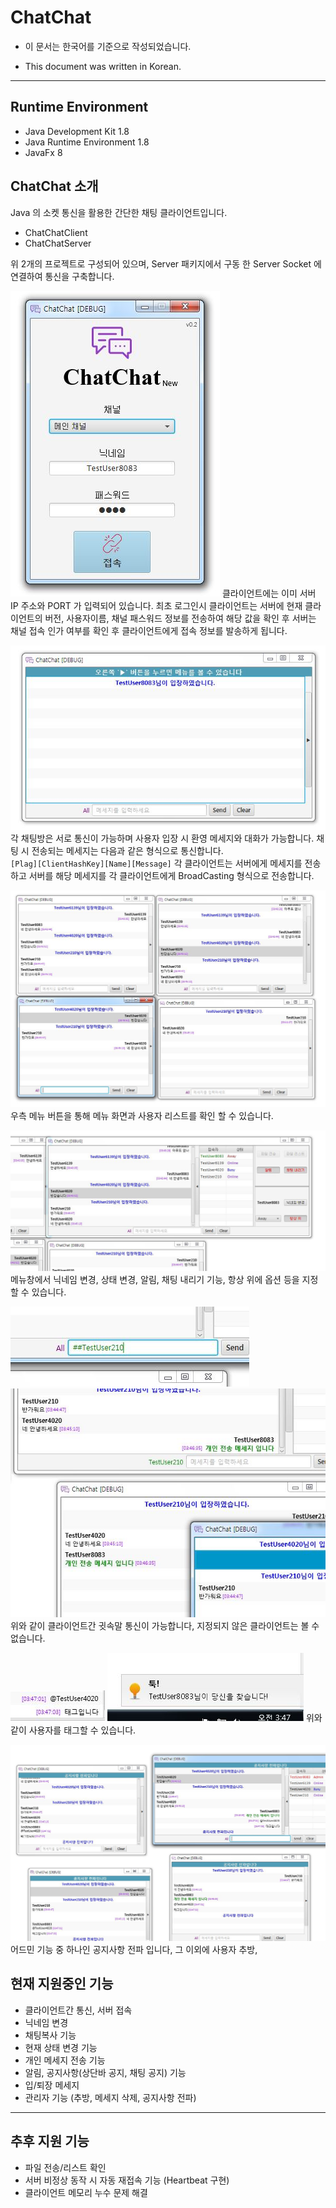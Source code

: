 # ChatChat #
* 이 문서는 한국어를 기준으로 작성되었습니다.
 - This document was written in Korean.
---

## Runtime Environment ##
* Java Development Kit 1.8
* Java Runtime Environment 1.8
* JavaFx 8

## ChatChat 소개 ##
Java 의 소켓 통신을 활용한 간단한 채팅 클라이언트입니다.
 - ChatChatClient
 - ChatChatServer

위 2개의 프로젝트로 구성되어 있으며, Server 패키지에서 구동 한 Server Socket 에 연결하여 통신을 구축합니다.

![로그인화면이미지](./ChatChat/readmeImage/201704011_expic_01.JPG)
클라이언트에는 이미 서버 IP 주소와 PORT 가 입력되어 있습니다.
최초 로그인시 클라이언트는 서버에 현재 클라이언트의 버전, 사용자이름, 채널 패스워드 정보를 전송하여 해당 값을 확인 후 서버는 채널 접속 인가 여부를 확인 후 클라이언트에게 접속 정보를 발송하게 됩니다.


![대화창이미지](./ChatChat/readmeImage/201704011_expic_02.JPG)
각 채팅방은 서로 통신이 가능하며 사용자 입장 시 환영 메세지와 대화가 가능합니다.
채팅 시 전송되는 메세지는 다음과 같은 형식으로 통신합니다.<BR>
`[Plag][ClientHashKey][Name][Message]`
각 클라이언트는 서버에게 메세지를 전송하고 서버를 해당 메세지를 각 클라이언트에게 BroadCasting 형식으로 전송합니다.


![대화창이미지](./ChatChat/readmeImage/201704011_expic_03.JPG)
우측 메뉴 버튼을 통해 메뉴 화면과 사용자 리스트를 확인 할 수 있습니다.


![메뉴 이미지](./ChatChat/readmeImage/201704011_expic_04.JPG)
메뉴창에서 닉네임 변경, 상태 변경, 알림, 채팅 내리기 기능, 항상 위에 옵션 등을 지정 할 수 있습니다.


![귓속말 예시1](./ChatChat/readmeImage/201704011_expic_05.JPG)
![귓속말 예시2](./ChatChat/readmeImage/201704011_expic_06.JPG)
위와 같이 클라이언트간 귓속말 통신이 가능합니다, 지정되지 않은 클라이언트는 볼 수 없습니다.

![태그 예시1](./ChatChat/readmeImage/201704011_expic_07.JPG)
![태그 예시1](./ChatChat/readmeImage/201704011_expic_08.JPG)
위와 같이 사용자를 태그할 수 있습니다.

![태그 예시1](./ChatChat/readmeImage/201704011_expic_09.JPG)
어드민 기능 중 하나인 공지사항 전파 입니다, 그 이외에 사용자 추방, 



## 현재 지원중인 기능 ##
 * 클라이언트간 통신, 서버 접속
 * 닉네임 변경
 * 채팅복사 기능
 * 현재 상태 변경 기능
 * 개인 메세지 전송 기능
 * 알림, 공지사항(상단바 공지, 채팅 공지) 기능
 * 입/퇴장 메세지
 * 관리자 기능 (추방, 메세지 삭제, 공지사항 전파)

---
## 추후 지원 기능 ##
 * 파일 전송/리스트 확인
 * 서버 비정상 동작 시 자동 재접속 기능 (Heartbeat 구현)
 * 클라이언트 메모리 누수 문제 해결